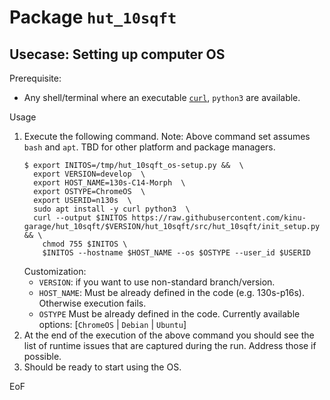 # Package `hut_10sqft`

## Usecase: Setting up computer OS

Prerequisite:
- Any shell/terminal where an executable [`curl`](https://curl.se/), `python3` are available.

Usage

1. Execute the following command. Note: Above command set assumes `bash` and `apt`. TBD for other platform and package managers.
   ```
   $ export INITOS=/tmp/hut_10sqft_os-setup.py &&  \
     export VERSION=develop  \
     export HOST_NAME=130s-C14-Morph  \
     export OSTYPE=ChromeOS  \
     export USERID=n130s  \
     sudo apt install -y curl python3  \
     curl --output $INITOS https://raw.githubusercontent.com/kinu-garage/hut_10sqft/$VERSION/hut_10sqft/src/hut_10sqft/init_setup.py && \
       chmod 755 $INITOS \
       $INITOS --hostname $HOST_NAME --os $OSTYPE --user_id $USERID
   ```
   Customization:
   - `VERSION`: if you want to use non-standard branch/version.
   - `HOST_NAME`: Must be already defined in the code (e.g. 130s-p16s). Otherwise execution fails.
   - `OSTYPE` Must be already defined in the code. Currently available options: [`ChromeOS` | `Debian` | `Ubuntu`]
1. At the end of the execution of the above command you should see the list of runtime issues that are captured during the run. Address those if possible.
1. Should be ready to start using the OS.

EoF